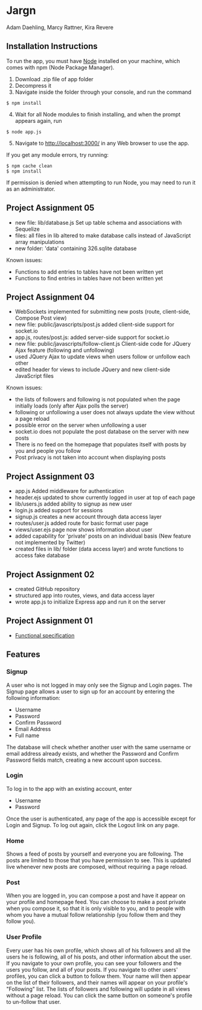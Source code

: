 # Jargn
Adam Daehling, Marcy Rattner, Kira Revere

## Installation Instructions

To run the app, you must have [Node](http://www.nodejs.org) installed on your machine, which comes with npm (Node Package 
Manager).

1. Download .zip file of app folder 
2. Decompress it 
3. Navigate inside the folder through your console, and run the command

```
$ npm install
```
4. Wait for all Node modules to finish installing, and when the prompt appears again, run

```
$ node app.js
```  
5. Navigate to [http://localhost:3000/](http://localhost:3000/) in any Web browser to use the app.

If you get any module errors, try running:  
```
$ npm cache clean
$ npm install
```  
If permission is denied when attempting to run Node, you may need to run it as an administrator.

## Project Assignment 05

- new file: lib/database.js Set up table schema and associations with Sequelize
- files: all files in lib altered to make database calls instead of JavaScript array manipulations
- new folder: 'data' containing 326.sqlite database

Known issues:

- Functions to add entries to tables have not been written yet
- Functions to find entries in tables have not been written yet

## Project Assignment 04

- WebSockets implemented for submitting new posts (route, client-side, Compose Post view)
- new file: public/javascripts/post.js added client-side support for socket.io
- app.js, routes/post.js: added server-side support for socket.io
- new file: public/javascripts/follow-client.js Client-side code for JQuery Ajax feature (following and unfollowing)
- used JQuery Ajax to update views when users follow or unfollow each other
- edited header for views to include JQuery and new client-side JavaScript files

Known issues:

- the lists of followers and following is not populated when the page initially loads (only after Ajax polls the server)
- following or unfollowing a user does not always update the view without a page reload
- possible error on the server when unfollowing a user
- socket.io does not populate the post database on the server with new posts
- There is no feed on the homepage that populates itself with posts by you and people you follow
- Post privacy is not taken into account when displaying posts

## Project Assignment 03

- app.js Added middleware for authentication
- header.ejs updated to show currently logged in user at top of each page
- lib/users.js added ability to signup as new user
- login.js added support for sessions
- signup.js creates a new account through data access layer
- routes/user.js added route for basic format user page
- views/user.ejs page now shows information about user
- added capability for 'private' posts on an individual basis (New feature not implemented by Twitter)
- created files in lib/ folder (data access layer) and wrote functions to access fake database

## Project Assignment 02

- created GitHub repository
- structured app into routes, views, and data access layer
- wrote app.js to initialize Express app and run it on the server

## Project Assignment 01
- [Functional specification](https://docs.google.com/document/d/1OGut-Hkqo6CMNmCKHnUFP9hGTVM5AO__MUfixOFu34Y/edit?usp=sharing)

## Features

### Signup
A user who is not logged in may only see the Signup and Login pages. The Signup page allows a user to sign up for an
account by entering the following information:

* Username
* Password
* Confirm Password
* Email Address
* Full name

The database will check whether another user with the same username or email address already exists, and whether the
Password and Confirm Password fields match, creating a new account upon success.

### Login
To log in to the app with an existing account, enter

* Username
* Password

Once the user is authenticated, any page of the app is accessible except for Login and Signup. To log out again, click
the Logout link on any page.

### Home
Shows a feed of posts by yourself and everyone you are following. The posts are limited to those that you have permission
to see. This is updated live whenever new posts are composed, without requiring a page reload.

### Post
When you are logged in, you can compose a post and have it appear on your profile and homepage feed. You can choose to
make a post private when you compose it, so that it is only visible to you, and to people with whom you have a mutual
follow relationship (you follow them and they follow you).

### User Profile
Every user has his own profile, which shows all of his followers and all the users he is following, all of his posts,
and other information about the user. If you navigate to your own profile, you can see your followers and the users
you follow, and all of your posts. If you navigate to other users' profiles, you can click a button to follow them.
Your name will then appear on the list of their followers, and their names will appear on your profile's "Following"
list. The lists of followers and following will update in all views without a page reload. You can click the same
button on someone's profile to un-follow that user.
